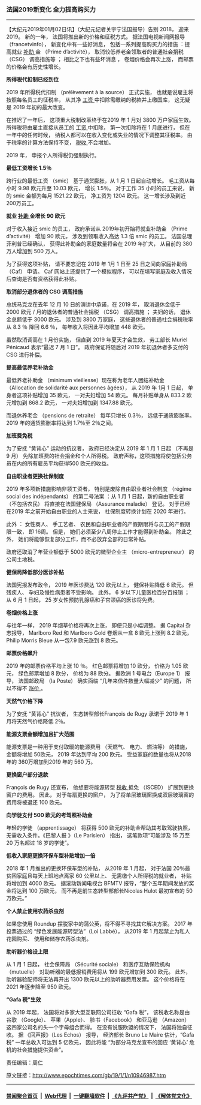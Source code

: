 ### 法国2019新变化 全力提高购买力
------------------------

<p>
 【大纪元2019年01月02日讯】（大纪元记者关宇宁法国报导）告别 2018， 迎来 2019。 新的一年， 法国将推出新的价格和征税方式。 据法国电视新闻网报导 （francetvinfo）， 新变化中有一些好消息， 包括一系列提高购买力的措施 ：提高就业
 <a href="http://www.epochtimes.com/gb/tag/%E8%A1%A5%E5%8A%A9.html">
  补助
 </a>
 金 （Prime d’activité）， 取消较低养老金领取者的普通社会捐税 （CSG） 调高措施等 ； 相比之下也有些坏消息 ， 卷烟价格会再次上涨， 而邮票的价格会有历史性增长。
</p>
<p>
 <strong>
  所得税代扣制已经到位
 </strong>
</p>
<p>
 2019 年所得税代扣制 （prélèvement à la source） 正式实施， 也就是说雇主将按照每名员工的征税率， 从其净
 <a href="http://www.epochtimes.com/gb/tag/%E5%B7%A5%E8%B5%84.html">
  工资
 </a>
 中扣除需缴纳的税款并上缴国库， 这无疑是 2019 年初的最大改变。
</p>
<p>
 在推迟了一年后， 这项重大税制改革终于在2019 年 1 月对 3800 万户家庭生效。 所得税将由雇主直接从员工的
 <a href="http://www.epochtimes.com/gb/tag/%E5%B7%A5%E8%B5%84.html">
  工资
 </a>
 中扣除， 第一次扣除将在 1 月底进行， 但在一年中的任何时候， 纳税人都可以在收入变化或失业的情况下调整其征税率。 由于税率的计算方法保持不变，
 <a href="http://www.epochtimes.com/gb/tag/%E7%A8%8E%E6%94%B6.html">
  税收
 </a>
 不会增加。
</p>
<p>
 2019 年， 申报个人所得税仍强制执行。
</p>
<p>
 <strong>
  最低工资增长 1.5％
 </strong>
</p>
<p>
 跨行业的最低工资 （smic） 基于通货膨胀，从 1 月 1 日起自动增长。 毛工资从每小时 9.98 欧元升至 10.03 欧元， 增长 1.5％。 对于工作 35 小时的员工来说， 新的 smic 金额为每月 1521.22 欧元， 净工资为 1204 欧元。 这一增长涉及到近 200万员工。
</p>
<p>
 <strong>
  就业
  <a href="http://www.epochtimes.com/gb/tag/%E8%A1%A5%E5%8A%A9.html">
   补助
  </a>
  金增长 90 欧元
 </strong>
</p>
<p>
 对于收入接近 smic 的员工， 政府承诺从 2019年初开始将就业补助金 （Prime d’activité） 增加 90 欧元， 涉及到领取收入高达 1.3 倍 smic 的员工。 法国总理菲利普已经确认， 获得此补助金的家庭数量将会在 2019 年扩大， 从目前的 380 万人增加到 500 万人。
</p>
<p>
 为了获得这项补贴， 请不要忘记在 2019 年 1月 1 日至 25 日之间向家庭补助局 （Caf） 申请。 Caf 网站上还提供了一个模拟程序， 可以在填写家庭及收入情况后查询是否有资格获得此补贴。
</p>
<p>
 <strong>
  取消部分退休者的 CSG 调高措施
 </strong>
</p>
<p>
 总统马克龙在去年 12 月 10 日的演讲中承诺，在 2019 年， 取消退休金低于 2000 欧元 / 月的退休者的普通社会捐税 （CSG） 调高措施 ； 夫妇的话， 退休金总额低于 3000 欧元。 涉及到 3800 万家庭， 这些退休者的普通社会捐税税率从 8.3 ％ 降回 6.6 ％， 每年收入将因此平均增加 448 欧元。
</p>
<p>
 虽然取消调高在 1 月份实施， 但直到 2019 年夏天才会生效， 劳工部长 Muriel Pénicaud 表示“最迟 7 月 1 日”。 政府保证将随后对 2019 年初退休者多支付的 CSG 进行补偿。
</p>
<p>
 <strong>
  提高最低养老补助金
 </strong>
</p>
<p>
 最低养老补助金 （minimum vieillesse）现在称为老年人团结补助金 （Allocation de solidarité aux personnes âgées）， 从 2019 年 1月 1 日起， 单身者这项补贴增加 35 欧元， 一对夫妇增加 54 欧元。 每月补贴单身从 833.2 欧元增加到 868.2 欧元， 一对夫妇增加到 1347.88 欧元。
</p>
<p>
 而退休养老金 （pensions de retraite） 每年只增长 0.3％， 远低于通货膨胀率。 2019 年的通货膨胀率将达到 1.7％至 2％之间。
</p>
<p>
 <strong>
  加班费免税
 </strong>
</p>
<p>
 为了安抚 “黄背心” 运动的抗议者， 政府已经决定从 2019 年 1 月 1 日起 （不再是 9 月） 免除加班费的社会捐金和个人所得税。 政府声称，这项措施将使包括公务员在内的所有雇员平均获得500 欧元的收益。
</p>
<p>
 <strong>
  自由职业者更换社保制度
 </strong>
</p>
<p>
 2019 年多项新措施影响非领工资者， 特别是废除自由职业者社会制度 （régime social des indépendants） 的第二号法案 ：从 1 月 1 日起，新的自由职业者 （不包括农民） 将直接在法国健保局 （Assurance maladie） 登记。 对于已经在2019 年之前开始自由职业的人士来说， 社保制度转换计划在 2020 年进行。
</p>
<p>
 此外 ： 女性商人、 手工艺者、 农民和自由职业者的产假期限将与员工的产假期限一致， 即 16周。 但是， 她们必须至少八周停止工作才能得到补助金。 除此之外， 她们将能够恢复部分工作，而不必放弃全部的日常补贴。
</p>
<p>
 政府还取消了年营业额低于 5000 欧元的微型企业主 （micro-entrepreneur） 的公司土地税。
</p>
<p>
 <strong>
  健保局降低部分医诊补贴
 </strong>
</p>
<p>
 法国宪报发布政令， 2019 年医诊费达 120 欧元以上， 健保补贴降低 6 欧元。 但残疾人、 孕妇及慢性病患者不受影响。 此外， 6 岁以下儿童医检百分百报销 ； 从 6 月 1 日起， 25 岁女性预防乳腺癌和子宫颈癌的医诊将免费。
</p>
<p>
 <strong>
  卷烟价格上涨
 </strong>
</p>
<p>
 与往年一样， 2019 年烟草价格将再次上涨， 即便只是小幅调整。 据 Capital 杂志报导， Marlboro Red 和 Marlboro Gold 卷烟从一盒 8 欧元上涨到 8.2 欧元， Philip Morris Bleue 从一包7.9 欧元涨到 8 欧元。
</p>
<p>
 <strong>
  邮票价格飙升
 </strong>
</p>
<p>
 2019 年的邮票价格平均上涨 10 ％。 红色邮票将增加 10 欧分， 价格为 1.05 欧元， 绿色邮票增加 8 欧分， 价格为 88 欧分。 据欧洲 1 号电台（Europe 1） 报导， 法国邮政局 （la Poste） 确实面临 “几年来信件数量大幅减少” 的问题， 所以不得不
 <a href="http://www.epochtimes.com/gb/tag/%E6%B6%A8%E4%BB%B7.html">
  涨价
 </a>
 。
</p>
<p>
 <strong>
  天然气价格下降
 </strong>
</p>
<p>
 为了安抚 “黄背心” 抗议者， 生态转型部长François de Rugy 承诺于 2019 年 1 月将天然气价格降低 2％。
</p>
<p>
 <strong>
  能源支票金额增加且扩大范围
 </strong>
</p>
<p>
 能源支票是一种用于支付取暖的能源费用 （天燃气、 电力、 燃油等） 的措施， 金额将增加 50欧元， 2019 年达到平均 200 欧元。 受益家庭的数量也将从2018 年的 360万增加到2019 年的 560 万。
</p>
<p>
 <strong>
  更换窗户部分退款
 </strong>
</p>
<p>
 François de Rugy 还宣布， 他想要将能源转型
 <a href="http://www.epochtimes.com/gb/tag/%E7%A8%8E%E6%94%B6.html">
  税收
 </a>
 抵免 （ISCED） 扩展到更换窗户的费用。 因此， 对于每扇更换的窗户， 为了将单层玻璃窗换成双层玻璃窗的费用将被退还 100 欧元。
</p>
<p>
 <strong>
  向学徒支付 500 欧元的考驾照补助金
 </strong>
</p>
<p>
 年轻的学徒 （apprentissage） 将获得 500 欧元的补助金帮助其考取驾驶执照， 无需收入条件。《巴黎人报 》（Le Parisien） 指出， 这笔款项“可能涉及 15 万至 20 万名超过 18 岁的学徒”。
</p>
<p>
 <strong>
  低收入家庭更换环保车型补贴增加一倍
 </strong>
</p>
<p>
 2018 年 1 月推出的更换环保车型的补贴， 从2019 年 1 月起， 对于法国 20％最贫困家庭且每天上班地点离家 60 公里以上、 无需缴个人所得税的就业者， 补贴将增加到 4000 欧元。 据滚动新闻电视台 BFMTV 报导，“整个五年期间发放的奖金将达到 100 万欧元， 而不再是前生态转型部部长Nicolas Hulot 最初宣布的 50 万欧元。”
</p>
<p>
 <strong>
  个人禁止使用农药杀虫剂
 </strong>
</p>
<p>
 如果您使用 Roundup 摆脱家中的蒲公英，将不得不寻找其它解决方案。 2017 年投票通过的 “绿色发展能源转型法”（Loi Labbé）， 从2019 年 1 月起禁止为私人花园购买、 使用和储存农药杀虫剂。
</p>
<p>
 <strong>
  助听器价格设上限
 </strong>
</p>
<p>
 从 1 月 1 日起， 社会保障局 （Sécurité sociale） 和医疗互助保险机构 （mutuelle） 对助听器的最低报销费用将从 199 欧元增加到 300 欧元。 此外， 助听器验配师将无法再开出 1300 欧元以上的助听器费用发票。 这个价格将在 2021 年逐步降至 950 欧元。
</p>
<p>
 <strong>
  “Gafa 税”生效
 </strong>
</p>
<p>
 从 2019 年起， 法国将对多家大型互联网公司征收 “Gafa 税”， 该税收名称是由谷歌 （Google）、 苹果（Apple）、 脸书（Facebook） 和亚马逊 （Amazon） 这四家公司名的头一个字母组合而得。 在没有说服欧盟的情况下， 法国将独自征收。 据 《回声报》（Les Echos） 报导， 经济部长 Bruno Le Maire 估计，“Gafa 税” 一年总收入可达到 5 亿欧元， 因此将能 “为部分马克龙宣布的回应 ‘黄背心’ 危机的社会措施提供资金”。
</p>
<p>
 责任编辑：周仁
</p>

原文链接：http://www.epochtimes.com/gb/19/1/1/n10946987.htm


------------------------
#### [禁闻聚合首页](https://github.com/gfw-breaker/banned-news/blob/master/README.md) &nbsp;|&nbsp; [Web代理](https://github.com/gfw-breaker/open-proxy/blob/master/README.md) &nbsp;|&nbsp; [一键翻墙软件](https://github.com/gfw-breaker/nogfw/blob/master/README.md) &nbsp;|&nbsp; [《九评共产党》](https://github.com/gfw-breaker/9ping.md/blob/master/README.md#九评之一评共产党是什么) &nbsp;|&nbsp; [《解体党文化》](https://github.com/gfw-breaker/jtdwh.md/blob/master/README.md#绪论)